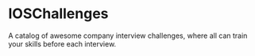# IOSChallenges
A catalog of awesome company interview challenges, where all can train your skills before each interview.
